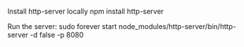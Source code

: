 Install http-server locally
npm install http-server

Run the server:
sudo forever start node_modules/http-server/bin/http-server -d false -p 8080